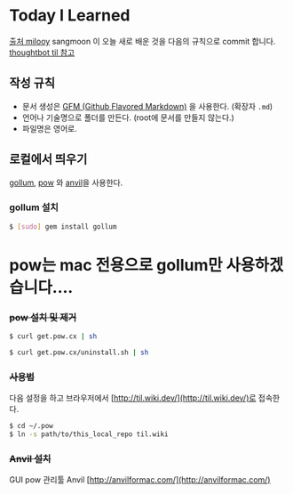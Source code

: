 # Today I Learned
[출처 milooy](https://github.com/milooy/TIL)
sangmoon 이 오늘 새로 배운 것을 다음의 규칙으로 commit 합니다. [thoughtbot til 참고](https://github.com/thoughtbot/til)

## 작성 규칙
- 문서 생성은 [GFM (Github Flavored Markdown)](https://help.github.com/articles/github-flavored-markdown/) 을 사용한다. (확장자 `.md`)
- 언어나 기술명으로 폴더를 만든다. (root에 문서를 만들지 않는다.)
- 파일명은 영어로.

## 로컬에서 띄우기
[gollum](https://github.com/gollum/gollum), [pow](http://pow.cx/) 와 [anvil](http://anvilformac.com/)을 사용한다.

### gollum 설치
```bash
$ [sudo] gem install gollum
```

# pow는 mac 전용으로 gollum만 사용하겠습니다....

### ~~pow 설치 및 제거~~
```bash
$ curl get.pow.cx | sh

$ curl get.pow.cx/uninstall.sh | sh
```

### ~~사용법~~
다음 설정을 하고 브라우저에서 [http://til.wiki.dev/](http://til.wiki.dev/)로 접속한다.

```bash
$ cd ~/.pow
$ ln -s path/to/this_local_repo til.wiki
```

### ~~Anvil 설치~~
GUI pow 관리툴 Anvil [http://anvilformac.com/](http://anvilformac.com/)

